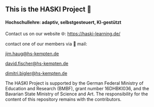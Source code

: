 ## This is the HASKI Project 👋
#### Hochschullehre: adaptiv, selbstgesteuert, KI-gestützt

Contact us on our website 🌐: https://haski-learning.de/

contact one of our members via 📧 mail:

jim.haug@hs-kempten.de

david.fischer@hs-kempten.de

dimitri.bigler@hs-kempten.de



The HASKI Project is supported by the German Federal Ministry of Education and Research (BMBF), grant number 16DHBKI036, and the Bavarian State Ministry of Science and Art. The responsibility for the content of this repository remains with the contributors.
<!--

**Here are some ideas to get you started:**

🙋‍♀️ A short introduction - what is your organization all about?
🌈 Contribution guidelines - how can the community get involved?
👩‍💻 Useful resources - where can the community find your docs? Is there anything else the community should know?
🍿 Fun facts - what does your team eat for breakfast?
🧙 Remember, you can do mighty things with the power of [Markdown](https://docs.github.com/github/writing-on-github/getting-started-with-writing-and-formatting-on-github/basic-writing-and-formatting-syntax)
-->
